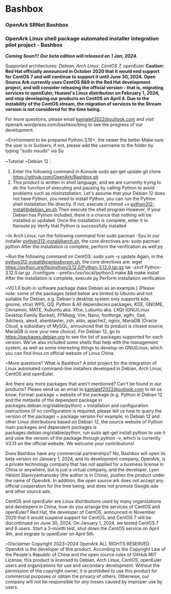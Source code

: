 # Bashbox
### OpenArk SRNet Bashbox
### OpenArk Linux shell package automated installer integration pilot project - Bashbox

**_Coming Soon!!! Our beta edition will released on 1 Jan, 2024._**


Supported architectures: _Debian, Arch Linux, CentOS 7, openEuler_
**Caution: Red Hat officially announced in October 2020 that it would end support for CentOS 7 and will continue to support it until June 30, 2024. Open Source Ark currently uses CentOS 8&9 in the Red Hat development project, and will consider releasing the official version - that is, migrating services to openEuler, Huawei's Linux distribution on February 1, 2024, and stop developing our products on CentOS on April 4. Due to the instability of the CentOS stream, the migration of services to the Stream version is not considered for the time being.**

For more questions, please email [kamialef2022@outlook.com](outlook.com) and visit openark.wordpress.com/bashbox/blog to see the progress of our development.

~Environment to be prepared
Python 3.10+, the newer the better
Make sure the user is in Sudoers, if not, please add the username to the folder by typing "sudo visudo" via Su

~Tutorial
~Debian 12：
1. Enter the following command in Konsole
sudo apt-get update
git clone https://github.com/OpenArk/Bashbox.git
2. This product is written in shell language, and we are currently trying to do the function of executing and pausing by calling Python to avoid problems such as misinstallation.
Let's assume that your Debian 12 does not have Python, you need to install Python, you can run the Python shell installation file directly.
If not, execute it
chmod +x python312-install@debian_en.sh
Then execute the shell program
However, if your Debian has Python included, there is a chance that nothing will be installed or updated.
Once the installation is complete, enter it in Konsole
py
Verify that Python is successfully installed

~In Arch Linux, run the following command first
sudo pacman -Syu
In our installer python312-install@arch.sh, the core directives are:
sudo pacman python
After the installation is complete, perform the verification as well
py

~Run the following command on CentOS:
sudo yum -y update
Again, in the python312-install@centosbyrpm.sh, the core directives are:
wget https://python.org/ftp/python/3.12.0/Python-3.12.0.tar.gz
tar -zxvf Python-3.12.0.tar.gz
./configure --prefix=/usr/local/python3
make && make install
After the installation is complete, execute
py
Perform installation verification

~V0.1.0 built-in software package (take Debian as an example.) (Please note: some of the packages listed below are limited to Ubuntu and not suitable for Debian, e.g. Debian's desktop system only supports kde, gnome, xfce)
WPS, QQ, Python & All dependecies packages, KDE, GNOME, Cinnamon, MATE, Xubuntu aka. Xfce, Lubuntu aka. LXQt (GNU/Linux Desktop Family Bucket), FFMepg, Vim, Nano, fontforge, aglfn, 0ad, 3dchess, alex4, alienblaster, zsh, aldo, apache2, nginx, MariaDB (Oracle Cloud, a subsidiary of MySQL, announced that its product is closed source, MariaDB is now your new choice).
For Debian 12, go to https://packages.debian.org to see the list of packages supported for each version.
We've also included some shells that help with the management system, as well as some interesting things to develop on GNU/Linux, which you can find linux.cn official website of Linux China.

~More questions?
What is Bashbox?
A pilot project for the integration of Linux automated command-line installers developed in Debian, Arch Linux, CentOS and openEuler.

Are there any more packages that aren't mentioned? Can't be found in our products?
Please send us an email to kamialef2022@outlook.com to let us know. Format: package + website of the package (e.g. Python in Debian 12 and the metasite of the dependent package in packages.debian.org/stable/python) + installation and configuration instructions (if no configuration is required, please tell us how to query the version of the package) + package version
For example, in Debian 12 and other Linux distributions based on Debian 12, the source website of Python main packages and dependent packages is packages.debian.org/stable/python, run sudo apt-get install python to use it and view the version of the package through python -v, which is currently V3.13 on the official website.
We welcome your contributions!

Does Bashbox have any commercial partnerships?
No, Bashbox will open its beta version on January 1, 2024, and its development company, OpenArk, is a private technology company that has not applied for a business license in China or anywhere, but is just a virtual company, and the developer, Lyen Helsint Slavivyanhanosky (the author is in China), pushes the product under the name of OpenArk. In addition, the open source ark does not accept any official cooperation for the time being, and does not promote Google ads and other source ads.

CentOS and openEuler are Linux distributions used by many organizations and developers in China, how do you arrange the services of CentOS and openEuler?
Red Hat, the developer of CentOS, announced in November 2020 that it would suspend support for CentOS, and CentOS 7 will be discontinued on June 30, 2024. On January 1, 2024, we tested CentOS 7 and 8 users. Start a 3-month test, shut down the CentOS service on April 4th, and migrate to openEuler on April 5th.

~Disclaimer
Copyright 2023~2024 OpenArk ALL RIGHTS RESERVED.
OpenArk is the developer of this product. According to the Copyright Law of the People's Republic of China and the open source rules of GitHub MIT License, this product is licensed to Debian, Arch Linux, CentOS, openEuler users and organizations for use and secondary development. Without the permission of the copyright owner, it is prohibited to use this product for commercial purposes or obtain the privacy of others. Otherwise, our company will not be responsible for any losses caused by improper use by users.
